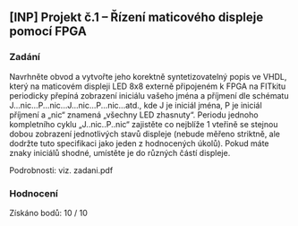 ## [INP] Projekt č.1 – Řízení maticového displeje pomocí FPGA

### Zadání

Navrhněte obvod a vytvořte jeho korektně syntetizovatelný popis ve VHDL, který na maticovém displeji LED 8x8 externě připojeném k FPGA na FITkitu periodicky přepíná zobrazení iniciálu vašeho jména a příjmení dle schématu J...nic...P...nic...J...nic...P...nic...atd., kde J je iniciál jména, P je iniciál příjmení a „nic“ znamená „všechny LED zhasnuty“. Periodu jednoho kompletního cyklu „J..nic..P..nic“ zajistěte co nejblíže 1 vteřině se stejnou dobou zobrazení jednotlivých stavů displeje (nebude měřeno striktně, ale dodržte tuto specifikaci jako jeden z hodnocených úkolů). Pokud máte znaky iniciálů shodné, umístěte je do různých částí displeje.

Podrobnosti: viz. zadani.pdf

### Hodnocení 

Získáno bodů: 10 / 10
